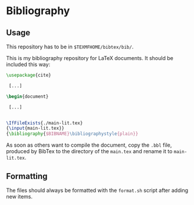 # Bibliography

## Usage

This repository has to be in `$TEXMFHOME/bibtex/bib/`.

This is my bibliography repository for LaTeX documents. It should be included
this way:

```latex
\usepackage{cite}

 [...]

\begin{document}

 [...]


\IfFileExists{./main-lit.tex}
{\input{main-lit.tex}}
{\bibliography{$BIBNAME}\bibliographystyle{plain}}
```

As soon as others want to compile the document, copy the `.bbl` file, produced
by BibTex to the directory of the `main.tex` and rename it to `main-lit.tex`.

## Formatting

The files should always be formatted with the `format.sh` script after adding new
items.
